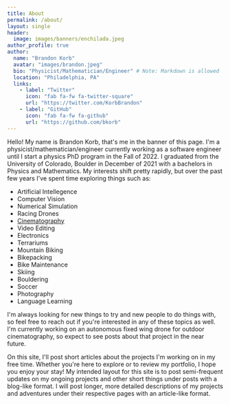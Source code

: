 ```yaml
---
title: About
permalink: /about/
layout: single
header:
  image: images/banners/enchilada.jpeg
author_profile: true
author:
  name: "Brandon Korb"
  avatar: "images/brandon.jpeg"
  bio: "Physicist/Mathematician/Engineer" # Note: Markdown is allowed
  location: "Philadelphia, PA"
  links:
    - label: "Twitter"
      icon: "fab fa-fw fa-twitter-square"
      url: "https://twitter.com/KorbBrandon"
    - label: "GitHub"
      icon: "fab fa-fw fa-github"
      url: "https://github.com/bkorb"
---
```


Hello!  My name is Brandon Korb, that's me in the banner of this page.  I'm a physicist/mathematician/engineer currently working as a software engineer until I start a physics PhD program in the Fall of 2022.  I graduated from the University of Colorado, Boulder in December of 2021 with a bachelors in Physics and Mathematics.  My interests shift pretty rapidly, but over the past few years I've spent time exploring things such as:
 - Artificial Intellegence
 - Computer Vision
 - Numerical Simulation
 - Racing Drones
 - [Cinematography](/tags/#cinematography)
 - Video Editing
 - Electronics
 - Terrariums
 - Mountain Biking
 - Bikepacking
 - Bike Maintenance
 - Skiing
 - Bouldering
 - Soccer
 - Photography
 - Language Learning

I'm always looking for new things to try and new people to do things with, so feel free to reach out if you're interested in any of these topics as well.  I'm currently working on an autonomous fixed wing drone for outdoor cinematography, so expect to see posts about that project in the near future.

On this site, I'll post short articles about the projects I'm working on in my free time. Whether you're here to explore or to review my portfolio, I hope you enjoy your stay!  My intended layout for this site is to post semi-frequent updates on my ongoing projects and other short things under posts with a blog-like format.  I will post longer, more detailed descriptions of my projects and adventures under their respective pages with an article-like format.